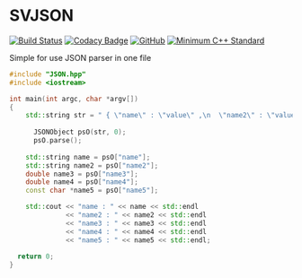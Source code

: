 # SVJSON

[![Build Status](https://travis-ci.org/AndreyGRSV/SVJSON.svg?branch=master)](https://travis-ci.org/AndreyGRSV/SVJSON)
[![Codacy Badge](https://api.codacy.com/project/badge/Grade/4042f802f4da44179c5827d149a773f5)](https://www.codacy.com/manual/AndreyGRSV/SVJSON?utm_source=github.com&amp;utm_medium=referral&amp;utm_content=AndreyGRSV/SVJSON&amp;utm_campaign=Badge_Grade)
[![GitHub](https://img.shields.io/github/license/AndreyGRSV/SVJSON?color=blue)](https://github.com/AndreyGRSV/SVJSON/blob/master/LICENSE)
[![Minimum C++ Standard](https://img.shields.io/badge/standard-C%2B%2B98-blue)](https://img.shields.io/badge/standard-C%2B%2B98-blue)

Simple for use JSON parser in one file

```C++
#include "JSON.hpp"
#include <iostream>

int main(int argc, char *argv[])
{
    std::string str = " { \"name\" : \"value\" ,\n  \"name2\" : \"value2\" ,  \"name3\" : 0 ,  \"name4\" : -0.111 ,  \"name5\" : true } ";
    
	  JSONObject psO(str, 0);
	  psO.parse();
    
    std::string name = psO["name"];
    std::string name2 = psO["name2"];
    double name3 = psO["name3"];
    double name4 = psO["name4"];
    const char *name5 = psO["name5"];

    std::cout << "name : " << name << std::endl
              << "name2 : " << name2 << std::endl
              << "name3 : " << name3 << std::endl
              << "name4 : " << name4 << std::endl
              << "name5 : " << name5 << std::endl;
	
  return 0;
}
```

